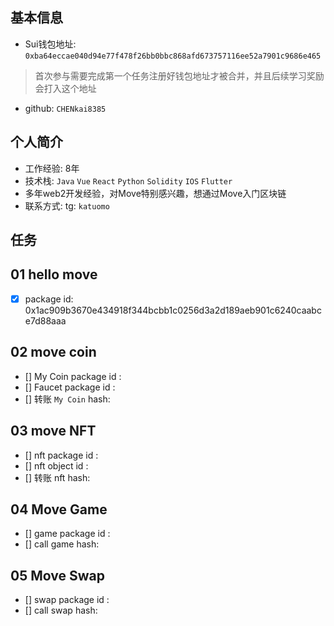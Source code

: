 ## 基本信息
- Sui钱包地址: `0xba64eccae040d94e77f478f26bb0bbc868afd673757116ee52a7901c9686e465`
> 首次参与需要完成第一个任务注册好钱包地址才被合并，并且后续学习奖励会打入这个地址
- github: `CHENkai8385`

## 个人简介
- 工作经验: 8年
- 技术栈: `Java` `Vue` `React` `Python` `Solidity` `IOS` `Flutter`
- 多年web2开发经验，对Move特别感兴趣，想通过Move入门区块链
- 联系方式: tg: `katuomo` 

## 任务

##   01 hello move  
- [x] package id: 0x1ac909b3670e434918f344bcbb1c0256d3a2d189aeb901c6240caabce7d88aaa

##   02 move coin
- [] My Coin package id : 
- [] Faucet package id : 
- [] 转账 `My Coin` hash:

##   03 move NFT
- [] nft package id :
- [] nft object id : 
- [] 转账 nft  hash:

##   04 Move Game
- [] game package id :
- [] call game hash:

##   05 Move Swap
- [] swap package id :
- [] call swap hash:

